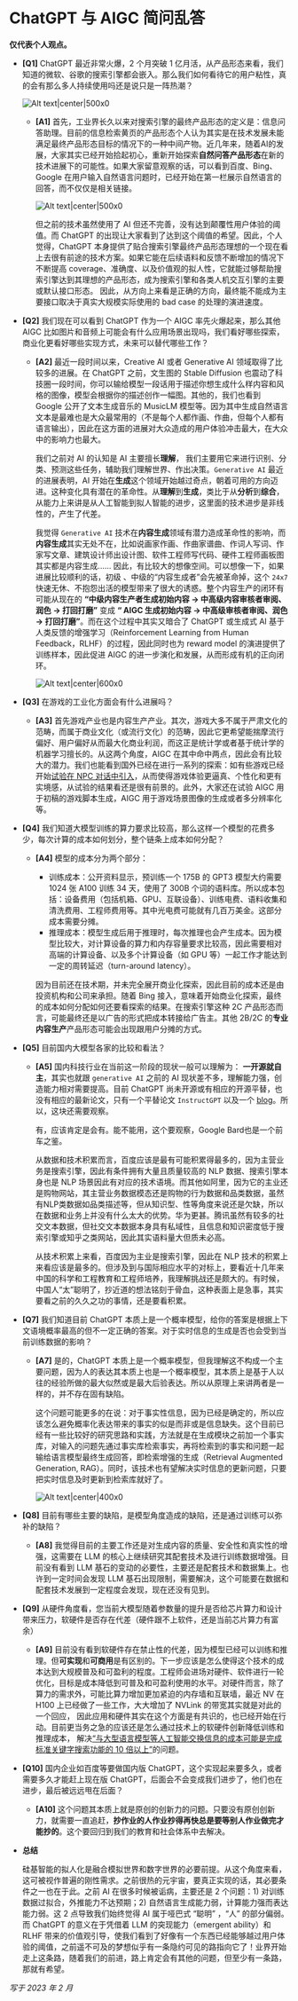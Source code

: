 # ChatGPT 与 AIGC 简问乱答

**仅代表个人观点。**

- **[Q1]** ChatGPT 最近非常火爆，2 个月突破 1 亿月活，从产品形态来看，我们知道的微软、谷歌的搜索引擎都会嵌入。那么我们如何看待它的用户粘性，真的会有那么多人持续使用吗还是说只是一阵热潮？

     ![Alt text|center|500x0](assets/faq-chatgpt-aigc/image-0.png)

  - **[A1]** 首先，工业界长久以来对搜索引擎的最终产品形态的定义是：信息问答助理。目前的信息检索黄页的产品形态个人认为其实是在技术发展未能满足最终产品形态目标的情况下的一种中间产物。近几年来，随着AI的发展，大家其实已经开始拾起初心，重新开始探索**自然问答产品形态**在新的技术进展下的可能性。如果大家留意观察的话，可以看到百度、Bing、Google 在用户输入自然语言问题时，已经开始在第一栏展示自然语言的回答，而不仅仅是相关链接。

    ![Alt text|center|500x0](assets/faq-chatgpt-aigc/image-1.png)

    但之前的技术虽然使用了 AI 但还不完善，没有达到颠覆性用户体验的阈值。而 ChatGPT 的出现让大家看到了达到这个阈值的希望。因此，个人觉得，ChatGPT 本身提供了贴合搜索引擎最终产品形态理想的一个现在看上去很有前途的技术方案。如果它能在后续语料和反馈不断增加的情况下不断提高 coverage、准确度、以及价值观的拟人性，它就能过够帮助搜索引擎达到其理想的产品形态，成为搜索引擎和各类人机交互引擎的主要或默认接口形态。
    因此，从方向上来看是正确的方向，最终能不能成为主要接口取决于真实大规模实际使用的 bad case 的处理的演进速度。


- **[Q2]** 我们现在可以看到 ChatGPT 作为一个 AIGC 率先火爆起来，那么其他 AIGC 比如图片和音频上可能会有什么应用场景出现吗，我们看好哪些探索，商业化更看好哪些实现方式，未来可以替代哪些工作？
	- **[A2]** 最近一段时间以来，Creative AI 或者 Generative AI 领域取得了比较多的进展。在 ChatGPT 之前，文生图的 Stable Diffusion 也震动了科技圈一段时间，你可以输给模型一段话用于描述你想生成什么样内容和风格的图像，模型会根据你的描述创作一幅图。其他的，我们也看到 Google 公开了文本生成音乐的 MusicLM 模型等。因为其中生成自然语言文本是最难也是大众最常用的（不是每个人都作画、作曲，但每个人都有语言输出），因此在这方面的进展对大众造成的用户体验冲击最大，在大众中的影响力也最大。

        我们之前对 AI 的认知是 AI 主要擅长**理解**， 我们主要用它来进行识别、分类、预测这些任务，辅助我们理解世界、作出决策。`Generative AI` 最近的进展表明，AI 开始在**生成**这个领域开始越过奇点，朝着可用的方向迈进。这种变化具有潜在的革命性。从**理解**到**生成**，类比于从**分析**到**综合**，从能力上来讲是从人工智能到拟人智能的进步，这里面的技术进步是非线性的，产生了代差。

        我觉得 `Generative AI` 技术在**内容生成**领域有潜力造成革命性的影响，而**内容生成**其实无处不在，比如说画家作画、作曲家谱曲、作词人写词、作家写文章、建筑设计师出设计图、软件工程师写代码、硬件工程师画板图其实都是内容生成...... 因此，有比较大的想像空间。可以想像一下，如果进展比较顺利的话，初级 、中级的“内容生成者”会先被革命掉，这个 `24x7` 快速无休、不抱怨出活的模型带来了很大的诱惑。整个内容生产的闭环有可能从现在的 **“中级内容生产者生成初始内容 $\to$ 中高级内容审核者审阅、润色 $\to$ 打回打磨”** 变成  **“ AIGC 生成初始内容 $\to$ 中高级审核者审阅、润色 $\to$ 打回打磨”**。而在这个过程中其实又暗合了 ChatGPT 或生成式 AI 基于人类反馈的增强学习（Reinforcement Learning from Human Feedback，RLHF）的过程，因此同时也为 reward model 的演进提供了训练样本，因此促进 AIGC 的进一步演化和发展，从而形成有机的正向闭环。

        ![Alt text|center|600x0](assets/faq-chatgpt-aigc/image-2.png)

- **[Q3]** 在游戏的工业化方面会有什么进展吗？
	- **[A3]** 首先游戏产业也是内容生产产业。其次，游戏大多不属于严肃文化的范畴，而属于商业文化（或流行文化）的范畴，因此它更希望能揣摩流行偏好、用户偏好从而最大化商业利润，而这正是统计学或者基于统计学的机器学习擅长的。从这两个角度，AIGC 在其中命中两点，因此会有比较大的潜力。我们也能看到国外已经在进行一系列的探索：如有些游戏已经开始[试验在 NPC 对话中引入](https://hackaday.com/2023/02/08/with-chatgpt-game-npcs-get-a-lot-more-interesting/)，从而使得游戏体验更逼真、个性化和更有实境感，从试验的结果看还是很有前景的。此外，大家还在试验 AIGC 用于初稿的游戏脚本生成，AIGC 用于游戏场景图像的生成或者多分辨率化等。

- **[Q4]** 我们知道大模型训练的算力要求比较高，那么这样一个模型的花费多少，每次计算的成本如何划分，整个链条上成本如何分配？
	- **[A4]** 模型的成本分为两个部分：
		- 训练成本：公开资料显示，预训练一个 175B 的 GPT3 模型大约需要 1024 张 A100 训练 34 天，使用了 300B 个词的语料库。所以成本包括：设备费用（包括机箱、GPU、互联设备）、训练电费、语料收集和清洗费用、工程师费用等。其中光电费可能就有几百万美金。这部分成本需要分摊。
		- 推理成本：模型生成后用于推理时，每次推理也会产生成本。因为模型比较大，对计算设备的算力和内存容量要求比较高，因此需要相对高端的计算设备、以及多个计算设备（如 GPU 等）一起工作才能达到一定的周转延迟（turn-around latency）。

        因为目前还在技术期，并未完全展开商业化探索，因此目前的成本还是由投资机构和公司来承担。随着 Bing 接入，意味着开始商业化探索，最终的成本如何分配如何还要看探索的结果。在搜索引擎这种 2C 产品形态而言，可能最终还是以广告的形式把成本转接给广告主。其他 2B/2C 的**专业内容生产**产品形态可能会出现跟用户分摊的方式。

- **[Q5]** 目前国内大模型各家的比较和看法？
	- **[A5]** 国内科技行业在当前这一阶段的现状一般可以理解为： **一开源就自主**，其实也就跟 `generative AI` 之前的 AI 现状差不多，理解能力强，创造能力相对需要提高。目前 ChatGPT 尚未开源或有相应的开源平替，也没有相应的最新论文，只有一个平替论文 `InstructGPT` 以及一个 [blog](https://openai.com/blog/chatgpt/)。所以，这块还需要观察。

        有，应该肯定是会有。能不能用，这个要观察，Google Bard也是一个前车之鉴。

        从数据和技术积累而言，百度应该是最有可能积累得最多的，因为主营业务是搜索引擎，因此有条件拥有大量且质量较高的 NLP 数据、搜索引擎本身也是 NLP 场景因此有对应的技术语境。而其他如阿里，因为它的主业还是购物网站，其主营业务数据模态还是购物的行为数据和品类数据，虽然有NLP类数据如品类描述等，但从知识型、性等角度来说还是欠缺，所以在数据和业务上并没有什么太大的优势。华为更甚。腾讯虽然有较多的社交文本数据，但社交文本数据本身具有私域性，且信息和知识密度低于搜索引擎或知乎之类网站，因此其实语料量大但质未必高。

        从技术积累上来看，百度因为主业是搜索引擎，因此在 NLP 技术的积累上来看应该是最多的。但涉及到与国际相应水平的对标上，要看近十几年来中国的科学和工程教育和工程师培养，我理解挑战还是颇大的。有时候，中国人“太”聪明了，抄近道的想法铭刻于骨血，这种表面上是急事，其实要看之前的久久之功的事情，还是要看积累。

<!-- - **[Q6]** 中文平台的 AIGC 是否会有合规问题，比如 AI 生成一些政治敏感、色情的内容，对国内 AIGC 是否有更高的要求和挑战？
	- **[A6]** 是的，AIGC 内容的安全性在技术方案设计的时候是一个很重要的因素。在中国可能尤甚，因为有两个问题：
		- 中国的内容审查机制更加严格
		- 中国的内容审查机制更加不可预测

		这导致了我们的有效训练数据会更少、以及需要更严格和动态的调整。这对数据标注、模型训练甚至使用时的人工干预形成了更大的挑战，甚至有可能在系统设计时引入非模型的控制模块，导致系统行为更复杂而使模型对最终结果的影响式微。

        另外，国内中文社区创造新词、老词新意、使用隐语的现象更加严重，也会造成影响。
-->

- **[Q7]** 我们知道目前 ChatGPT 本质上是一个概率模型，给你的答案是根据上下文语境概率最高的但不一定正确的答案。对于实时信息的生成是否也会受到当前训练数据的影响？
	- **[A7]** 是的，ChatGPT 本质上是一个概率模型，但我理解这不构成一个主要问题，因为人的表达其本质上也是一个概率模型，其本质上是基于人以往的经验所做的最大似然或是最大后验表达。所以从原理上来讲两者是一样的，并不存在固有缺陷。

        这个问题可能更多的在说：对于事实性信息，因为已经是确定的，所以应该怎么避免概率化表达带来的事实的似是而非或是信息缺失。这个目前已经有一些比较好的研究思路和实践，方法就是在生成模块之前加一个事实库，对输入的问题先通过事实库检索事实，再将检索到的事实和问题一起输给语言模型最终生成回答，即检索增强的生成（Retrieval Augmented Generation, RAG）。同时，该技术也有望解决实时信息的更新问题，只要把实时信息及时更新到检索库就好了。

        ![Alt text|center|400x0](assets/faq-chatgpt-aigc/image-3.png)

- **[Q8]** 目前有哪些主要的缺陷，是模型角度造成的缺陷，还是通过训练可以弥补的缺陷？
	- **[A8]** 我觉得目前的主要工作还是对生成内容的质量、安全性和真实性的增强，这需要在 LLM 的核心上继续研究其配套技术及进行训练数据增强。目前没有看到 LLM 基石的变动的必要性，主要还是配套技术和数据集上。也许到一定时间会发现 LLM 基石出现限制，需要解决，这个可能要在数据和配套技术发展到一定程度会发现，现在还没有见到。

- **[Q9]** 从硬件角度看，您当前大模型随着参数量的提升是否给芯片算力和设计带来压力，软硬件是否存在代差（硬件跟不上软件，还是当前芯片算力有富余）
	- **[A9]** 目前没有看到软硬件存在禁止性的代差，因为模型已经可以训练和推理。但**可实现**和**可商用**是有区别的。下一步应该是怎么使得这个技术的成本达到大规模普及和可盈利的程度。工程师会进场对硬件、软件进行一轮优化，目标是成本降低到可普及和可盈利使用的水平。对硬件而言，除了算力的需求外，可能比算力增加更加紧迫的内存墙和互联墙，最近 NV 在 H100 上已经做了一些工作，大大增加了 NVLink 的带宽其实就是对此的一个回应， 因此应用和硬件其实在这个方面是有共识的，也已经开始在行动。目前更当务之急的应该还是怎么通过技术上的软硬件创新降低训练和推理成本， 解决[“与大型语言模型等人工智能交换信息的成本可能是完成标准关键字搜索功能的 10 倍以上”](https://www.163.com/tech/article/HU8JMCEJ00097U7R.html)的问题。

- **[Q10]** 国内企业如百度等要做国内版 ChatGPT，这个实现起来要多久，或者需要多久才能赶上现在版 ChatGPT，后面会不会变成我们进步了，他们也在进步，最后被远远甩在后面？
	- **[A10]** 这个问题其本质上就是原创的创新力的问题。只要没有原创创新力，就需要一直追赶，**抄作业的人作业抄得再快总是要等别人作业做完才能抄的**。这个要回归到我们的教育和社会体系中去解决。

- **总结**

    硅基智能的拟人化是融合模拟世界和数字世界的必要前提。从这个角度来看，这可被视作普遍的刚性需求。之前很热的元宇宙，要真正实现的话，其必要条件之一也在于此。之前 AI 在很多时候被诟病，主要还是 2 个问题：1) 对训练数据过拟合，外推能力不达预期；2) 自然语言生成能力弱，计算能力强而表达能力弱。这 2 点导致我们始终觉得 AI 属于哑巴式 “聪明” ，“人” 的部分偏弱。而 ChatGPT 的意义在于凭借着 LLM 的突现能力（emergent ability）和 RLHF 带来的价值观引导，使我们看到了好像有一个东西已经能够越过用户体验的阈值，之前遥不可及的梦想似乎有一条隐约可见的路指向它了！业界开始走上这条路，随着我们的前进，路上肯定会有其他的问题，但至少有一条路，那就有希望。


*写于 2023 年 2 月*